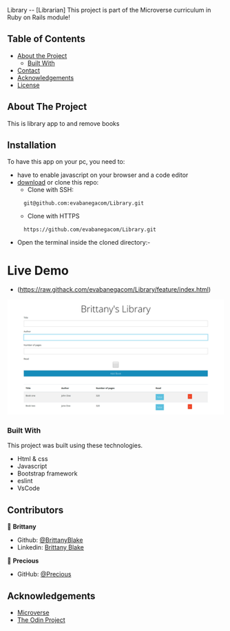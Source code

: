 <!--
*** Thanks for checking out this README Template. If you have a suggestion that would
*** make this better, please fork the repo and create a pull request or simply open
*** an issue with the tag "enhancement".
*** Thanks again! Now go create something AMAZING! :D
-->

<!-- PROJECT SHIELDS -->
<!--
*** I'm using markdown "reference style" links for readability.
*** Reference links are enclosed in brackets [ ] instead of parentheses ( ).
*** See the bottom of this document for the declaration of the reference variables
*** for contributors-url, forks-url, etc. This is an optional, concise syntax you may use.
*** https://www.markdownguide.org/basic-syntax/#reference-style-links
-->
Library -- [Librarian]
This project is part of the Microverse curriculum in Ruby on Rails module!

<!-- TABLE OF CONTENTS -->
## Table of Contents

* [About the Project](#about-the-project)
  * [Built With](#built-with)
* [Contact](#contact)
* [Acknowledgements](#acknowledgements)
* [License](#license)

<!-- ABOUT THE PROJECT -->
## About The Project

This is library app to and remove books
<!-- INSTALLATION -->
## Installation

To have this app on your pc, you need to:
* have to enable javascript on your browser and a code editor
* [download](git@github.com:evabanegacom/Library.git) or clone this repo:
  - Clone with SSH:
  ```
    git@github.com:evabanegacom/Library.git
  ```
  - Clone with HTTPS
  ```
    https://github.com/evabanegacom/Library.git
  ```
* Open the terminal inside the cloned directory:-

# Live Demo
- (https://raw.githack.com/evabanegacom/Library/feature/index.html)

![Screenshot](images/library.png)

### Built With
This project was built using these technologies.
* Html & css
* Javascript
* Bootstrap framework
* eslint
* VsCode
<!-- CONTACT -->
## Contributors

👤 **Brittany** 

- Github: [@BrittanyBlake](https://github.com/BrittanyBlake)
- Linkedin: [Brittany Blake](https://www.linkedin.com/in/brittany-a-blake) 


👤 **Precious**

- GitHub: [@Precious](https://github.com/evabanegacom)

<!-- ACKNOWLEDGEMENTS -->
## Acknowledgements
* [Microverse](https://www.microverse.org/)
* [The Odin Project](https://www.theodinproject.com/)
